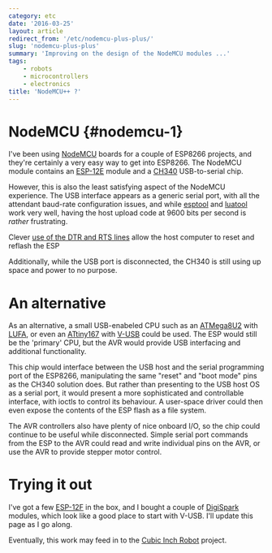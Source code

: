 ```yaml
---
category: etc
date: '2016-03-25'
layout: article
redirect_from: '/etc/nodemcu-plus-plus/'
slug: 'nodemcu-plus-plus'
summary: 'Improving on the design of the NodeMCU modules ...'
tags:
    - robots
    - microcontrollers
    - electronics
title: 'NodeMCU++ ?'
---
```


NodeMCU {#nodemcu-1}
=======

I've been using [NodeMCU](http://nodemcu.com/index_en.html) boards for a
couple of ESP8266 projects, and they're certainly a very easy way to get
into ESP8266. The NodeMCU module contains an
[ESP-12E](http://www.esp8266.com/wiki/doku.php?id=esp8266-module-family#esp-12-e_q)
module and a
[CH340](https://www.olimex.com/Products/Breadboarding/BB-CH340T/resources/CH340DS1.PDF)
USB-to-serial chip.

However, this is also the least satisfying aspect of the NodeMCU
experience. The USB interface appears as a generic serial port, with all
the attendant baud-rate configuration issues, and while
[esptool](https://github.com/themadinventor/esptool) and
[luatool](https://github.com/4refr0nt/luatool) work very well, having
the host upload code at 9600 bits per second is *rather* frustrating.

Clever [use of the DTR and RTS
lines](https://raw.githubusercontent.com/nodemcu/nodemcu-devkit/master/Documents/NODEMCU_DEVKIT_SCH.png)
allow the host computer to reset and reflash the ESP

Additionally, while the USB port is disconnected, the CH340 is still
using up space and power to no purpose.

An alternative
==============

As an alternative, a small USB-enabeled CPU such as an
[ATMega8U2](http://www.atmel.com/devices/ATMEGA8U2.aspx) with
[LUFA](http://lufa-lib.org/), or even an
[ATtiny167](http://www.atmel.com/devices/ATTINY167.aspx) with
[V-USB](https://www.obdev.at/products/vusb/index.html) could be used.
The ESP would still be the 'primary' CPU, but the AVR would provide USB
interfacing and additional functionality.

This chip would interface between the USB host and the serial
programming port of the ESP8266, manipulating the same "reset" and "boot
mode" pins as the CH340 solution does. But rather than presenting to the
USB host OS as a serial port, it would present a more sophisticated and
controllable interface, with ioctls to control its behaviour. A
user-space driver could then even expose the contents of the ESP flash
as a file system.

The AVR controllers also have plenty of nice onboard I/O, so the chip
could continue to be useful while disconnected. Simple serial port
commands from the ESP to the AVR could read and write individual pins on
the AVR, or use the AVR to provide stepper motor control.

Trying it out
=============

I've got a few [ESP-12F](http://tech.scargill.net/esp-12f/) in the box,
and I bought a couple of [DigiSpark](http://digistump.com/products/1)
modules, which look like a good place to start with V-USB. I'll update
this page as I go along.

Eventually, this work may feed in to the [Cubic Inch
Robot](http://ciril.mnemote.com/) project.

